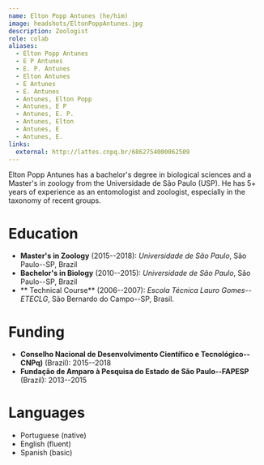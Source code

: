 ```yaml
---
name: Elton Popp Antunes (he/him)
image: headshots/EltonPoppAntunes.jpg
description: Zoologist
role: colab
aliases:
  - Elton Popp Antunes
  - E P Antunes
  - E. P. Antunes
  - Elton Antunes
  - E Antunes
  - E. Antunes
  - Antunes, Elton Popp
  - Antunes, E P
  - Antunes, E. P.
  - Antunes, Elton
  - Antunes, E
  - Antunes, E.
links:
  external: http://lattes.cnpq.br/6862754000062509
---
```


Elton Popp Antunes has a bachelor's degree in biological sciences and a Master's in zoology from the Universidade de São Paulo (USP). He has 5+ years of experience as an entomologist and zoologist, especially in the taxonomy of recent groups.

# Education

- **Master's in Zoology** (2015--2018): _Universidade de São Paulo_, São Paulo--SP, Brazil
- **Bachelor's in Biology** (2010--2015): _Universidade de São Paulo_, São Paulo--SP, Brazil
- ** Technical Course** (2006--2007): _Escola Técnica Lauro Gomes--ETECLG_, São Bernardo do Campo--SP, Brasil.

# Funding

- **Conselho Nacional de Desenvolvimento Científico e Tecnológico--CNPq)** (Brazil): 2015--2018
- **Fundação de Amparo à Pesquisa do Estado de São Paulo--FAPESP** (Brazil): 2013--2015

# Languages

- Portuguese (native)
- English (fluent)
- Spanish (basic)
